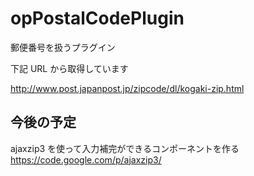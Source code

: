 opPostalCodePlugin
==================

郵便番号を扱うプラグイン

下記 URL から取得しています

http://www.post.japanpost.jp/zipcode/dl/kogaki-zip.html

## 今後の予定

ajaxzip3 を使って入力補完ができるコンポーネントを作る
https://code.google.com/p/ajaxzip3/
